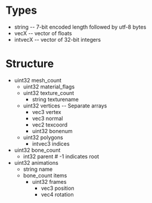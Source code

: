 Types
=====

- string -- 7-bit encoded length followed by utf-8 bytes
- vecX -- vector of floats
- intvecX -- vector of 32-bit integers

Structure
=========

- uint32 mesh_count
    - uint32 material_flags
    - uint32 texture_count
        - string texturename
    - uint32 vertices -- Separate arrays
        - vec3 vertex
        - vec3 normal
        - vec2 texcoord
        - uint32 bonenum
    - uint32 polygons
        - intvec3 indices
- uint32 bone_count
    - int32 parent # -1 indicates root
- uint32 animations
    - string name
    - bone_count items
        - uint32 frames
            - vec3 position
            - vec4 rotation

